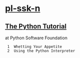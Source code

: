 # [pl-ssk-n](README.md)

## [The Python Tutorial](the-python-tutorial.md)
at Python Software Foundation  

```
 1  Whetting Your Appetite
 2  Using the Python Interpreter

```

